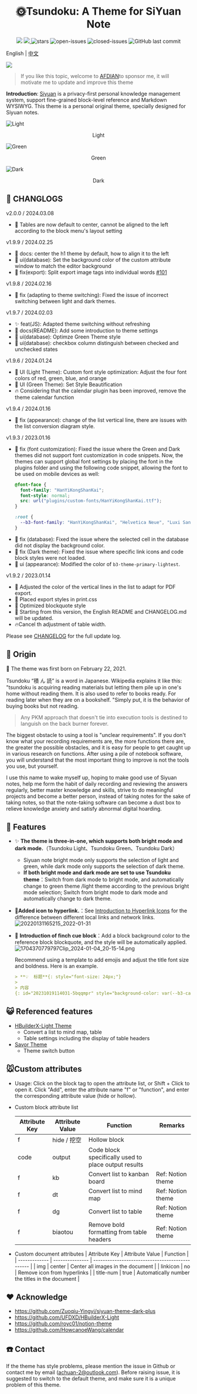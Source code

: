 <h1 align="center">🌞Tsundoku: A Theme for SiYuan Note</h1>

<p align="center">          
           <a title="Hits" target="_blank" href="https://github.com/Achuan-2/siyuan-themes-tsundoku-light"><img src="https://hits.b3log.org/Achuan-2/siyuan-themes-tsundoku-light.svg" ></a>
           <a title="GitHub release (latest by date including pre-releases)" target="_blank" href="https://github.com/Achuan-2/siyuan-themes-tsundoku/releases/latest">
                 <img src="https://img.shields.io/github/v/release/Achuan-2/siyuan-themes-tsundoku?include_prereleases&style=flat-square" >
           </a>
           <img src="https://img.shields.io/github/stars/Achuan-2/siyuan-themes-tsundoku" alt="stars">
           <img src="https://img.shields.io/github/issues-raw/Achuan-2/siyuan-themes-tsundoku" alt="open-issues">
           <img src="https://img.shields.io/github/issues-closed-raw/Achuan-2/siyuan-themes-tsundoku" alt="closed-issues">
          <img src="https://img.shields.io/github/last-commit/Achuan-2/siyuan-themes-tsundoku" alt="GitHub last commit">
</p>


English  | [中文](./README_zh_CN.md)  

![](preview.png)

>If you like this topic, welcome to [AFDIAN](https://afdian.net/a/achuan-2 )to sponsor me, it will motivate me to update and improve this theme


**Introduction**: [Siyuan](https://github.com/Siyuan-Note/Siyuan)  is a privacy-first personal knowledge management system, support fine-grained block-level reference and Markdown WYSIWYG. This theme is a personal original theme, specially designed for Siyuan notes.

![Light](https://cdn.jsdelivr.net/gh/Achuan-2/PicBed@pic/assets/1704370183771Clip_2024-01-04_20-09-39.png)
<center>Light</center>

![Green](https://cdn.jsdelivr.net/gh/Achuan-2/PicBed@pic/assets/1704370137769Clip_2024-01-04_20-07-57.png)
<center>Green</center>

![Dark](https://cdn.jsdelivr.net/gh/Achuan-2/PicBed@pic/assets/1704370028776Clip_2024-01-04_20-07-02.png)
<center>Dark</center>

## 🚀 CHANGLOGS

v2.0.0 / 2024.03.08

- 🐛 Tables are now default to center, cannot be aligned to the left according to the block menu's layout setting

 v1.9.9 / 2024.02.25
- 📝 docs: center the h1 theme by default, how to align it to the left
- 💄 ui(database): Set the background color of the custom attribute window to match the editor background
- 🐛 fix(export): Split export image tags into individual words [#101](https://github.com/Achuan-2/siyuan-themes-tsundoku/issues/101)

v1.9.8 / 2024.02.16

- 🐛 fix (adapting to theme switching): Fixed the issue of incorrect switching between light and dark themes.

v1.9.7 / 2024.02.03

- ✨ feat(JS): Adapted theme switching without refreshing 
- 📝 docs(README): Add some introduction to theme settings
- 💄 ui(database): Optimze Green Theme style
- 💄 ui(database): checkbox column distinguish between checked and unchecked states


 v1.9.6 / 2024.01.24

- 💄  UI (Light Theme): Custom font style optimization: Adjust the four font colors of red, green, blue, and orange
- 💄  UI (Green Theme): Set Style Beautification
- 🔥  Considering that the calendar plugin has been improved, remove the theme calendar function


v1.9.4 / 2024.01.16

- 🐛 fix (appearance): change of the list vertical line, there are issues with the list conversion diagram style.


 v1.9.3 / 2023.01.16
- 🐛 fix (font customization): Fixed the issue where the Green and Dark themes did not support font customization in code snippets. Now, the themes can support global font settings by placing the font in the plugins folder and using the following code snippet, allowing the font to be used on mobile devices as well:
  ```css
  @font-face {
    font-family: "HanYiKongShanKai";
    font-style: normal;
    src: url("plugins/custom-fonts/HanYiKongShanKai.ttf");
  }

  :root {
    --b3-font-family: "HanYiKongShanKai", "Helvetica Neue", "Luxi Sans", "DejaVu Sans", "Hiragino Sans GB", "Microsoft Yahei", "sans-serif", "Apple Color Emoji", "Segoe UI Emoji", "Noto Color Emoji", "Segoe UI Symbol", "Android Emoji", "EmojiSymbols";
  }
  ```
- 🐛 fix (database): Fixed the issue where the selected cell in the database did not display the background color.
- 🐛 fix (Dark theme): Fixed the issue where specific link icons and code block styles were not loaded.
- 💄 ui (appearance): Modified the color of `b3-theme-primary-lightest`.

v1.9.2 / 2023.01.14
* 💄 Adjusted the color of the vertical lines in the list to adapt for PDF export.
* 🎨 Placed export styles in print.css
* 💄 Optimized blockquote style
* 📝 Starting from this version, the English README and CHANGELOG.md will be updated.
* 🔥Cancel th adjustment of table width.


Please see [CHANGELOG](./CHANGELOG.md) for the full update log.



## 💌 Origin

🎉 The theme was first born on February 22, 2021.


Tsundoku “積 ん 読” is a word in Japanese. Wikipedia explains it like this: "tsundoku is acquiring reading materials but letting them pile up in one's home without reading them. It is also used to refer to books ready. For reading later when they are on a bookshelf. "Simply put, it is the behavior of buying books but not reading.

> Any PKM approach that doesn't tie into execution tools is destined to languish on the back burner forever.


The biggest obstacle to using a tool is "unclear requirements". If you don't know what your recording requirements are, the more functions there are, the greater the possible obstacles, and it is easy for people to get caught up in various research on functions. After using a pile of notebook software, you will understand that the most important thing to improve is not the tools you use, but yourself.

I use this name to wake myself up, hoping to make good use of Siyuan notes, help me form the habit of daily recording and reviewing the answers regularly, better master knowledge and skills, strive to do meaningful projects and become a better person, instead of taking notes for the sake of taking notes, so that the note-taking software can become a dust box to relieve knowledge anxiety and satisfy abnormal digital hoarding.


## 🐯 Features

- ✨ **The theme is three-in-one, which supports both bright mode and dark mode.**（Tsundoku Light、Tsundoku Green、Tsundoku Dark）
  - Siyuan note bright mode only supports the selection of light and green, while dark mode only supports the selection of dark theme.
  - **If both bright mode and dark mode are set to use Tsundoku theme**：Switch from dark mode to bright mode, and automatically change to green theme /light theme according to the previous bright mode selection; Switch from bright mode to dark mode and automatically change to dark theme.
- 📎**Added icon to hyperlink.**：See [Introduction to Hyperlink Icons](https://www.yuque.com/Achuan-2/siyuan/gar358) for the difference between different local links and network links.
  ![20220131165215_2022-01-31](https://cdn.jsdelivr.net/gh/Achuan-2/PicBed@pic/assets/README/20220131165215_2022-01-31.png)
- 🧊 **Introduction of finch cue block**：Add a block background color to the reference block blockquote, and the style will be automatically applied. 
  ![1704370779797Clip_2024-01-04_20-15-14.png](https://cdn.jsdelivr.net/gh/Achuan-2/PicBed@pic/assets/1704370779797Clip_2024-01-04_20-15-14.png)

    Recommend using a template to add emojis and adjust the title font size and boldness. Here is an example.
  ```markdown
  > **💡  标题**{: style="font-size: 24px;"}
  >
  > 内容
  {: id="20231019114031-5bqqmpr" style="background-color: var(--b3-card-error-background); color: var(--b3-card-error-color);"}
  ```

## 😺 Referenced features

- [HBuilderX-Light Theme](https://github.com/UFDXD/HBuilderX-Light)
  - Convert a list to mind map, table
  - Table settings including the display of table headers
- [Savor Theme](https://github.com/royc01/notion-theme)
  - Theme switch button



## 🐭Custom attributes


- Usage: Click on the block tag to open the attribute list, or Shift + Click to open it. Click "Add", enter the attribute name "f" or "function", and enter the corresponding attribute value (hide or hollow).
- Custom block attribute list

   | Attribute Key | Attribute Value | Function                                             | Remarks           |
   | ------------- | --------------- | ---------------------------------------------------- | ----------------- |
   | f             | hide / 挖空   | Hollow block                                         |                   |
   | code          | output          | Code block specifically used to place output results |                   |
   | f             | kb              | Convert list to kanban board                         | Ref: Notion theme |
   | f             | dt              | Convert list to mind map                             | Ref: Notion theme |
   | f             | dg              | Convert list to table                                | Ref: Notion theme |
   | f             | biaotou         | Remove bold formatting from table headers            | Ref: Notion theme |


- Custom document attributes
   | Attribute Key | Attribute Value | Function                                        |
   | ------------- | --------------- | ----------------------------------------------- |
   | img           | center          | Center all images in the document               |
   | linkicon      | no              | Remove icon from hyperlinks                     |
   | title-num     | true            | Automatically number the titles in the document |

## ❤ Acknowledge

- https://github.com/Zuoqiu-Yingyi/siyuan-theme-dark-plus
- https://github.com/UFDXD/HBuilderX-Light
- https://github.com/royc01/notion-theme
- https://github.com/HowcanoeWang/calendar


## ☎️ Contact


If the theme has style problems, please mention the issue in Github or contact me by email (achuan-2@outlook.com). Before raising issue, it is suggested to switch to the default theme, and make sure it is a unique problem of this theme.


